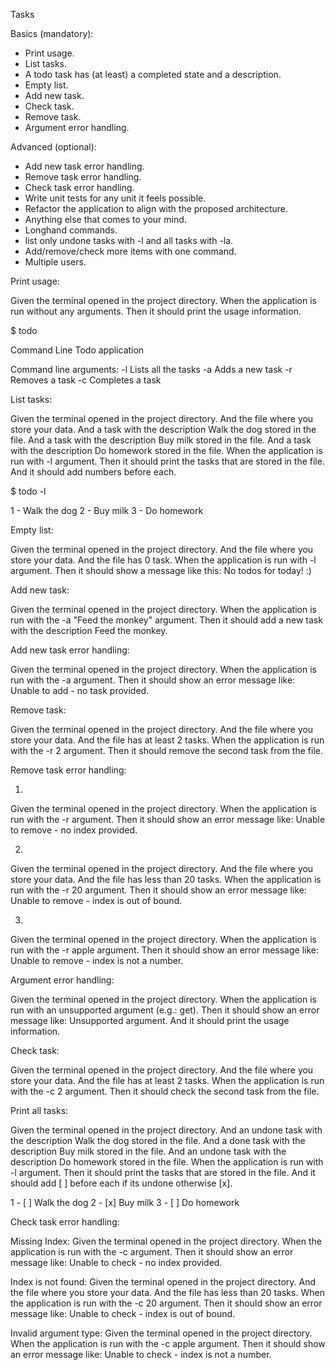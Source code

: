 Tasks

Basics (mandatory):

- Print usage.
- List tasks.
- A todo task has (at least) a completed state and a description.
- Empty list.
- Add new task.
- Check task.
- Remove task.
- Argument error handling.


Advanced (optional):

- Add new task error handling.
- Remove task error handling.
- Check task error handling.
- Write unit tests for any unit it feels possible.
- Refactor the application to align with the proposed architecture.
- Anything else that comes to your mind.
- Longhand commands.
- list only undone tasks with -l and all tasks with -la.
- Add/remove/check more items with one command.
- Multiple users.


Print usage:

Given the terminal opened in the project directory.
When the application is run without any arguments.
Then it should print the usage information.

$ todo

Command Line Todo application

Command line arguments:
-l   Lists all the tasks
-a   Adds a new task
-r   Removes a task
-c   Completes a task


List tasks:

Given the terminal opened in the project directory.
And the file where you store your data.
And a task with the description Walk the dog stored in the file.
And a task with the description Buy milk stored in the file.
And a task with the description Do homework stored in the file.
When the application is run with -l argument.
Then it should print the tasks that are stored in the file.
And it should add numbers before each.

$ todo -l

1 - Walk the dog
2 - Buy milk
3 - Do homework


Empty list:

Given the terminal opened in the project directory.
And the file where you store your data.
And the file has 0 task.
When the application is run with -l argument.
Then it should show a message like this: No todos for today! :)


Add new task:

Given the terminal opened in the project directory.
When the application is run with the -a "Feed the monkey" argument.
Then it should add a new task with the description Feed the monkey.


Add new task error handling:

Given the terminal opened in the project directory.
When the application is run with the -a argument.
Then it should show an error message like: Unable to add - no task provided.


Remove task:

Given the terminal opened in the project directory.
And the file where you store your data.
And the file has at least 2 tasks.
When the application is run with the -r 2 argument.
Then it should remove the second task from the file.


Remove task error handling:

1.
Given the terminal opened in the project directory.
When the application is run with the -r argument.
Then it should show an error message like: Unable to remove - no index provided.

2.
Given the terminal opened in the project directory.
And the file where you store your data.
And the file has less than 20 tasks.
When the application is run with the -r 20 argument.
Then it should show an error message like: Unable to remove - index is out of bound.

3.
Given the terminal opened in the project directory.
When the application is run with the -r apple argument.
Then it should show an error message like: Unable to remove - index is not a number.


Argument error handling:

Given the terminal opened in the project directory.
When the application is run with an unsupported argument (e.g.: get).
Then it should show an error message like: Unsupported argument.
And it should print the usage information.


Check task:

Given the terminal opened in the project directory.
And the file where you store your data.
And the file has at least 2 tasks.
When the application is run with the -c 2 argument.
Then it should check the second task from the file.


Print all tasks:

Given the terminal opened in the project directory.
And an undone task with the description Walk the dog stored in the file.
And a done task with the description Buy milk stored in the file.
And an undone task with the description Do homework stored in the file.
When the application is run with -l argument.
Then it should print the tasks that are stored in the file.
And it should add [ ] before each if its undone otherwise [x].

1 - [ ] Walk the dog
2 - [x] Buy milk
3 - [ ] Do homework


Check task error handling:

Missing Index:
Given the terminal opened in the project directory.
When the application is run with the -c argument.
Then it should show an error message like: Unable to check - no index provided.

Index is not found:
Given the terminal opened in the project directory.
And the file where you store your data.
And the file has less than 20 tasks.
When the application is run with the -c 20 argument.
Then it should show an error message like: Unable to check - index is out of bound.

Invalid argument type:
Given the terminal opened in the project directory.
When the application is run with the -c apple argument.
Then it should show an error message like: Unable to check - index is not a number.
